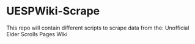 # UESPWiki-Scrape
This repo will contain different scripts to scrape data from the: Unofficial Elder Scrolls Pages Wiki
